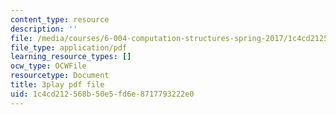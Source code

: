 ```yaml
---
content_type: resource
description: ''
file: /media/courses/6-004-computation-structures-spring-2017/1c4cd212568b50e5fd6e8717793222e0_p2j16ebu14U.pdf
file_type: application/pdf
learning_resource_types: []
ocw_type: OCWFile
resourcetype: Document
title: 3play pdf file
uid: 1c4cd212-568b-50e5-fd6e-8717793222e0
---
```


